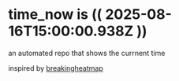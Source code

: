 # time_now is (( 2025-08-16T15:00:00.938Z ))

an automated repo that shows the currnent time

inspired by [breakingheatmap](https://github.com/breakingheatmap/breakingheatmap)